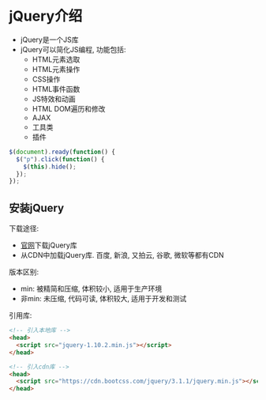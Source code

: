 # jQuery介绍

* jQuery是一个JS库
* jQuery可以简化JS编程, 功能包括:
    - HTML元素选取
    - HTML元素操作
    - CSS操作
    - HTML事件函数
    - JS特效和动画
    - HTML DOM遍历和修改
    - AJAX
    - 工具类
    - 插件

```javascript
$(document).ready(function() {
  $("p").click(function() {
    $(this).hide();
  });
});
```


## 安装jQuery

下载途径:
* [官网](http://jquery.com/download/)下载jQuery库
* 从CDN中加载jQuery库. 百度, 新浪, 又拍云, 谷歌, 微软等都有CDN

版本区别:
* min: 被精简和压缩, 体积较小, 适用于生产环境
* 非min: 未压缩, 代码可读, 体积较大, 适用于开发和测试

引用库:

```html
<!-- 引入本地库 -->
<head>
  <script src="jquery-1.10.2.min.js"></script>
</head>

<!-- 引入cdn库 -->
<head>
  <script src="https://cdn.bootcss.com/jquery/3.1.1/jquery.min.js"></script>
</head>
```

